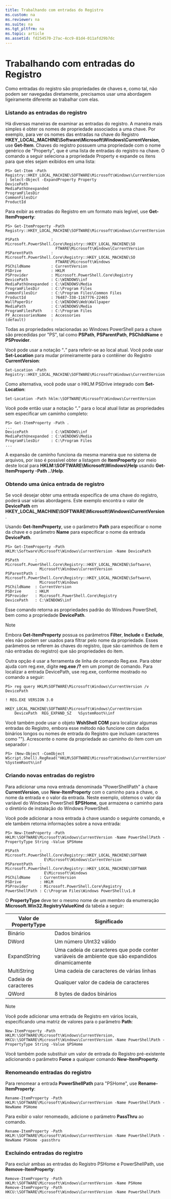 ```yaml
---
title: Trabalhando com entradas do Registro
ms.custom: na
ms.reviewer: na
ms.suite: na
ms.tgt_pltfrm: na
ms.topic: article
ms.assetid: fd254570-27ac-4cc9-81d4-011afd29b7dc
---
```

# Trabalhando com entradas do Registro
Como entradas do registro são propriedades de chaves e, como tal, não podem ser navegadas diretamente, precisamos usar uma abordagem ligeiramente diferente ao trabalhar com elas.

### Listando as entradas do registro
Há diversas maneiras de examinar as entradas do registro. A maneira mais simples é obter os nomes de propriedade associados a uma chave. Por exemplo, para ver os nomes das entradas na chave do Registro **HKEY_LOCAL_MACHINE\Software\Microsoft\Windows\CurrentVersion**, use **Get-Item**. Chaves do registro possuem uma propriedade com o nome genérico de "Property", que é uma lista de entradas do registro na chave. O comando a seguir seleciona a propriedade Property e expande os itens para que eles sejam exibidos em uma lista:

```
PS> Get-Item -Path Registry::HKEY_LOCAL_MACHINE\SOFTWARE\Microsoft\Windows\CurrentVersion | Select-Object -ExpandProperty Property
DevicePath
MediaPathUnexpanded
ProgramFilesDir
CommonFilesDir
ProductId
```

Para exibir as entradas do Registro em um formato mais legível, use **Get-ItemProperty**:

```
PS> Get-ItemProperty -Path Registry::HKEY_LOCAL_MACHINE\SOFTWARE\Microsoft\Windows\CurrentVersion

PSPath              : Microsoft.PowerShell.Core\Registry::HKEY_LOCAL_MACHINE\SO
                      FTWARE\Microsoft\Windows\CurrentVersion
PSParentPath        : Microsoft.PowerShell.Core\Registry::HKEY_LOCAL_MACHINE\SO
                      FTWARE\Microsoft\Windows
PSChildName         : CurrentVersion
PSDrive             : HKLM
PSProvider          : Microsoft.PowerShell.Core\Registry
DevicePath          : C:\WINDOWS\inf
MediaPathUnexpanded : C:\WINDOWS\Media
ProgramFilesDir     : C:\Program Files
CommonFilesDir      : C:\Program Files\Common Files
ProductId           : 76487-338-1167776-22465
WallPaperDir        : C:\WINDOWS\Web\Wallpaper
MediaPath           : C:\WINDOWS\Media
ProgramFilesPath    : C:\Program Files
PF_AccessoriesName  : Accessories
(default)           :
```

Todas as propriedades relacionadas ao Windows PowerShell para a chave são precedidas por "PS", tal como **PSPath**, **PSParentPath**, **PSChildName** e **PSProvider**.

Você pode usar a notação “**.**” para referir-se ao local atual. Você pode usar **Set-Location** para mudar primeiramente para o contêiner do Registro **CurrentVersion**:

```
Set-Location -Path Registry::HKEY_LOCAL_MACHINE\SOFTWARE\Microsoft\Windows\CurrentVersion
```

Como alternativa, você pode usar o HKLM PSDrive integrado com **Set-Location**:

```
Set-Location -Path hklm:\SOFTWARE\Microsoft\Windows\CurrentVersion
```

Você pode então usar a notação “**.**” para o local atual listar as propriedades sem especificar um caminho completo:

```
PS> Get-ItemProperty -Path .
...
DevicePath          : C:\WINDOWS\inf
MediaPathUnexpanded : C:\WINDOWS\Media
ProgramFilesDir     : C:\Program Files
...
```

A expansão de caminho funciona da mesma maneira que no sistema de arquivos, por isso é possível obter a listagem de **ItemProperty** por meio deste local para **HKLM:\SOFTWARE\Microsoft\Windows\Help** usando **Get-ItemProperty -Path ..\Help**.

### Obtendo uma única entrada de registro
Se você desejar obter uma entrada específica de uma chave do registro, poderá usar várias abordagens. Este exemplo encontra o valor de **DevicePath** em **HKEY_LOCAL_MACHINE\SOFTWARE\Microsoft\Windows\CurrentVersion**.

Usando **Get-ItemProperty**, use o parâmetro **Path** para especificar o nome da chave e o parâmetro **Name** para especificar o nome da entrada **DevicePath**.

```
PS> Get-ItemProperty -Path HKLM:\Software\Microsoft\Windows\CurrentVersion -Name DevicePath

PSPath       : Microsoft.PowerShell.Core\Registry::HKEY_LOCAL_MACHINE\Software\
               Microsoft\Windows\CurrentVersion
PSParentPath : Microsoft.PowerShell.Core\Registry::HKEY_LOCAL_MACHINE\Software\
               Microsoft\Windows
PSChildName  : CurrentVersion
PSDrive      : HKLM
PSProvider   : Microsoft.PowerShell.Core\Registry
DevicePath   : C:\WINDOWS\inf
```

Esse comando retorna as propriedades padrão do Windows PowerShell, bem como a propriedade **DevicePath**.

> [!NOTE]
> Embora **Get-ItemProperty** possua os parâmetros **Filter**, **Include** e **Exclude**, eles não podem ser usados para filtrar pelo nome da propriedade. Esses parâmetros se referem às chaves do registro, (que são caminhos de item e não entradas do registro) que são propriedades do item.

Outra opção é usar a ferramenta de linha de comando Reg.exe. Para obter ajuda com reg.exe, digite **reg.exe /?** em um prompt de comando. Para localizar a entrada DevicePath, use reg.exe, conforme mostrado no comando a seguir:

```
PS> reg query HKLM\SOFTWARE\Microsoft\Windows\CurrentVersion /v DevicePath

! REG.EXE VERSION 3.0

HKEY_LOCAL_MACHINE\SOFTWARE\Microsoft\Windows\CurrentVersion
    DevicePath  REG_EXPAND_SZ   %SystemRoot%\inf
```

Você também pode usar o objeto **WshShell COM** para localizar algumas entradas do Registro, embora esse método não funcione com dados binários longos ou nomes de entrada do Registro que incluam caracteres como "\"). Acrescente o nome da propriedade ao caminho do item com um separador \:

```
PS> (New-Object -ComObject WScript.Shell).RegRead("HKLM\SOFTWARE\Microsoft\Windows\CurrentVersion\DevicePath")
%SystemRoot%\inf
```

### Criando novas entradas do registro
Para adicionar uma nova entrada denominada "PowerShellPath" à chave **CurrentVersion**, use **New-ItemProperty** com o caminho para a chave, o nome da entrada e o valor da entrada. Neste exemplo, obtemos o valor da variável do Windows PowerShell **$PSHome**, que armazena o caminho para o diretório de instalação do Windows PowerShell.

Você pode adicionar a nova entrada à chave usando o seguinte comando, e ele também retorna informações sobre a nova entrada:

```
PS> New-ItemProperty -Path HKLM:\SOFTWARE\Microsoft\Windows\CurrentVersion -Name PowerShellPath -PropertyType String -Value $PSHome

PSPath         : Microsoft.PowerShell.Core\Registry::HKEY_LOCAL_MACHINE\SOFTWAR
                 E\Microsoft\Windows\CurrentVersion
PSParentPath   : Microsoft.PowerShell.Core\Registry::HKEY_LOCAL_MACHINE\SOFTWAR
                 E\Microsoft\Windows
PSChildName    : CurrentVersion
PSDrive        : HKLM
PSProvider     : Microsoft.PowerShell.Core\Registry
PowerShellPath : C:\Program Files\Windows PowerShell\v1.0
```

O **PropertyType** deve ter o mesmo nome de um membro da enumeração **Microsoft.Win32.RegistryValueKind** da tabela a seguir:

|Valor de PropertyType|Significado|
|----------------------|-----------|
|Binário|Dados binários|
|DWord|Um número UInt32 válido|
|ExpandString|Uma cadeia de caracteres que pode conter variáveis de ambiente que são expandidos dinamicamente|
|MultiString|Uma cadeia de caracteres de várias linhas|
|Cadeia de caracteres|Qualquer valor de cadeia de caracteres|
|QWord|8 bytes de dados binários|

> [!NOTE]
> Você pode adicionar uma entrada de Registro em vários locais, especificando uma matriz de valores para o parâmetro **Path**:

```
New-ItemProperty -Path HKLM:\SOFTWARE\Microsoft\Windows\CurrentVersion, HKCU:\SOFTWARE\Microsoft\Windows\CurrentVersion -Name PowerShellPath -PropertyType String -Value $PSHome
```

Você também pode substituir um valor de entrada do Registro pré-existente adicionando o parâmetro **Force** a qualquer comando **New-ItemProperty**.

### Renomeando entradas do registro
Para renomear a entrada **PowerShellPath** para "PSHome", use **Rename-ItemProperty**:

```
Rename-ItemProperty -Path HKLM:\SOFTWARE\Microsoft\Windows\CurrentVersion -Name PowerShellPath -NewName PSHome
```

Para exibir o valor renomeado, adicione o parâmetro **PassThru** ao comando.

```
Rename-ItemProperty -Path HKLM:\SOFTWARE\Microsoft\Windows\CurrentVersion -Name PowerShellPath -NewName PSHome -passthru
```

### Excluindo entradas do registro
Para excluir ambas as entradas do Registro PSHome e PowerShellPath, use **Remove-ItemProperty**:

```
Remove-ItemProperty -Path HKLM:\SOFTWARE\Microsoft\Windows\CurrentVersion -Name PSHome
Remove-ItemProperty -Path HKCU:\SOFTWARE\Microsoft\Windows\CurrentVersion -Name PowerShellPath
```



<!--HONumber=Apr16_HO1-->


